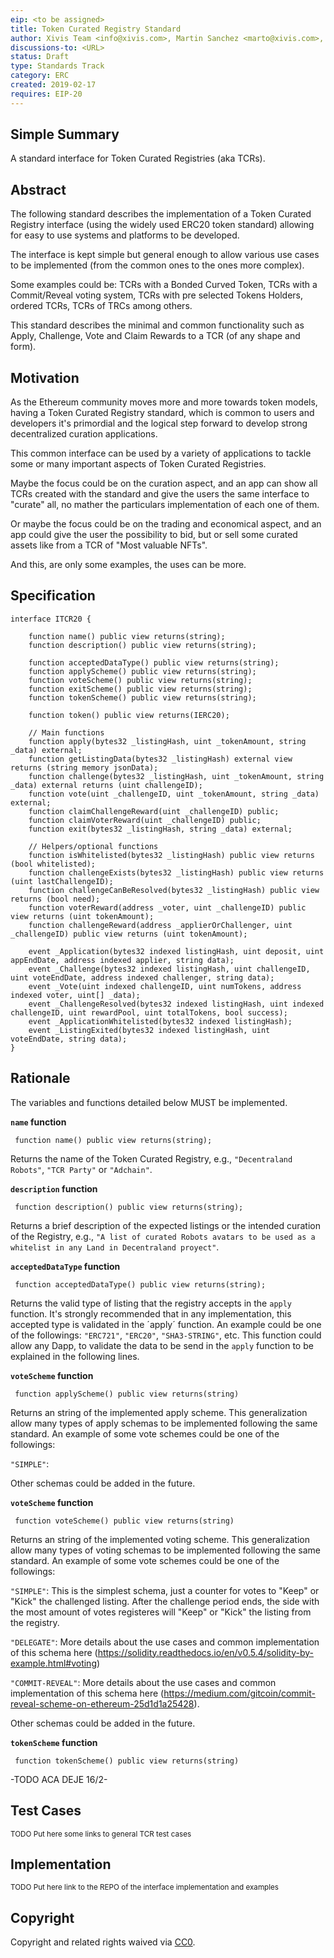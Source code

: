 ```yaml
---
eip: <to be assigned>
title: Token Curated Registry Standard
author: Xivis Team <info@xivis.com>, Martin Sanchez <marto@xivis.com>, Agustin Ferreira <agustin@xivis.com>, Ramiro Gonzales <ramiro@xivis.com>, Agustin Lavarello <alavarello@xivis.com>
discussions-to: <URL>
status: Draft
type: Standards Track
category: ERC
created: 2019-02-17
requires: EIP-20
---
```


## Simple Summary
A standard interface for Token Curated Registries (aka TCRs).

## Abstract
The following standard describes the implementation of a Token Curated Registry interface (using the widely used ERC20 token standard) allowing for easy to use systems and platforms to be developed. 

The interface is kept simple but general enough to allow various use cases to be implemented (from the common ones to the ones more complex).

Some examples could be: TCRs with a Bonded Curved Token, TCRs with a Commit/Reveal voting system, TCRs with pre selected Tokens Holders, ordered TCRs, TCRs of TRCs among others.

This standard describes the minimal and common functionality such as Apply, Challenge, Vote and Claim Rewards to a TCR (of any shape and form).

## Motivation
As the Ethereum community moves more and more towards token models, having a Token Curated Registry standard, which is common to users and developers it's primordial and the logical step forward to develop strong decentralized curation applications.

This common interface can be used by a variety of applications to tackle some or many important aspects of Token Curated Registries.

Maybe the focus could be on the curation aspect, and an app can show all TCRs created with the standard and give the users the same interface to "curate" all, no mather the particulars implementation of each one of them.

Or maybe the focus could be on the trading and economical aspect, and an app could give the user the possibility to bid, but or sell some curated assets like from a TCR of "Most valuable NFTs".

And this, are only some examples, the uses can be more.

## Specification

``` solidity
interface ITCR20 {

    function name() public view returns(string);
    function description() public view returns(string);

    function acceptedDataType() public view returns(string);
    function applyScheme() public view returns(string);
    function voteScheme() public view returns(string);
    function exitScheme() public view returns(string);
    function tokenScheme() public view returns(string);

    function token() public view returns(IERC20);

    // Main functions
    function apply(bytes32 _listingHash, uint _tokenAmount, string _data) external;
    function getListingData(bytes32 _listingHash) external view returns (string memory jsonData);
    function challenge(bytes32 _listingHash, uint _tokenAmount, string _data) external returns (uint challengeID);
    function vote(uint _challengeID, uint _tokenAmount, string _data) external;
    function claimChallengeReward(uint _challengeID) public;
    function claimVoterReward(uint _challengeID) public;
    function exit(bytes32 _listingHash, string _data) external;

    // Helpers/optional functions
    function isWhitelisted(bytes32 _listingHash) public view returns (bool whitelisted);
    function challengeExists(bytes32 _listingHash) public view returns (uint lastChallengeID);
    function challengeCanBeResolved(bytes32 _listingHash) public view returns (bool need);
    function voterReward(address _voter, uint _challengeID) public view returns (uint tokenAmount);
    function challengeReward(address _applierOrChallenger, uint _challengeID) public view returns (uint tokenAmount);

    event _Application(bytes32 indexed listingHash, uint deposit, uint appEndDate, address indexed applier, string data);
    event _Challenge(bytes32 indexed listingHash, uint challengeID, uint voteEndDate, address indexed challenger, string data);
    event _Vote(uint indexed challengeID, uint numTokens, address indexed voter, uint[] _data);
    event _ChallengeResolved(bytes32 indexed listingHash, uint indexed challengeID, uint rewardPool, uint totalTokens, bool success);
    event _ApplicationWhitelisted(bytes32 indexed listingHash);
    event _ListingExited(bytes32 indexed listingHash, uint voteEndDate, string data);
}
```

## Rationale

The variables and functions detailed below MUST be implemented.

**`name` function**
``` solidity
 function name() public view returns(string);
```
Returns the name of the Token Curated Registry, e.g., `"Decentraland Robots"`, `"TCR Party"` or `"Adchain"`.


**`description` function**
``` solidity
 function description() public view returns(string);
```
Returns a brief description of the expected listings or the intended curation of the Registry, e.g., `"A list of curated Robots avatars to be used as a whitelist in any Land in Decentraland proyect"`.


**`acceptedDataType` function**
``` solidity
 function acceptedDataType() public view returns(string);
```
Returns the valid type of listing that the registry accepts in the `apply` function. It's strongly recommended that in any implementation, this accepted type is validated in the ´apply´ function.
An example could be one of the followings: `"ERC721"`, `"ERC20"`, `"SHA3-STRING"`, etc.
This function could allow any Dapp, to validate the data to be send in the `apply` function to be explained in the following lines.


**`voteScheme` function**
``` solidity
 function applyScheme() public view returns(string)
```
Returns an string of the implemented apply scheme. This generalization allow many types of apply schemas to be implemented following the same standard.
An example of some vote schemes could be one of the followings: 

`"SIMPLE"`: 

Other schemas could be added in the future.


**`voteScheme` function**
``` solidity
 function voteScheme() public view returns(string)
```
Returns an string of the implemented voting scheme. This generalization allow many types of voting schemas to be implemented following the same standard.
An example of some vote schemes could be one of the followings: 

`"SIMPLE"`: This is the simplest schema, just a counter for votes to "Keep" or "Kick" the challenged listing. After the challenge period ends, the side with the most amount of votes registeres will "Keep" or "Kick" the listing from the registry.

`"DELEGATE"`: More details about the use cases and common implementation of this schema here (https://solidity.readthedocs.io/en/v0.5.4/solidity-by-example.html#voting)

`"COMMIT-REVEAL"`: More details about the use cases and common implementation of this schema here (https://medium.com/gitcoin/commit-reveal-scheme-on-ethereum-25d1d1a25428).

Other schemas could be added in the future.


**`tokenScheme` function**
``` solidity
 function tokenScheme() public view returns(string)
```

-TODO ACA DEJE 16/2-



## Test Cases
<small>TODO Put here some links to general TCR test cases</small>

## Implementation
<small>TODO Put here link to the REPO of the interface implementation and examples</small>

## Copyright
Copyright and related rights waived via [CC0](https://creativecommons.org/publicdomain/zero/1.0/).
